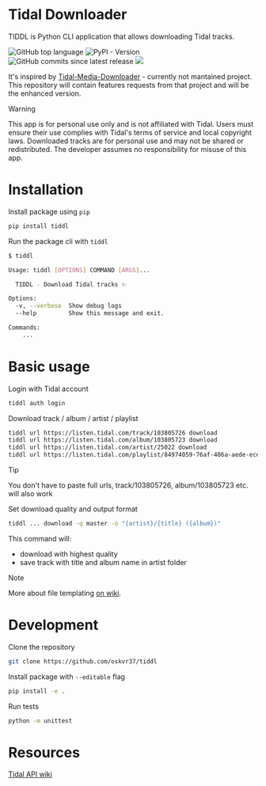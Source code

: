 # Tidal Downloader

TIDDL is Python CLI application that allows downloading Tidal tracks.

![GitHub top language](https://img.shields.io/github/languages/top/oskvr37/tiddl?style=for-the-badge)
![PyPI - Version](https://img.shields.io/pypi/v/tiddl?style=for-the-badge)
![GitHub commits since latest release](https://img.shields.io/github/commits-since/oskvr37/tiddl/latest?style=for-the-badge)
[<img src="https://img.shields.io/badge/gitmoji-%20😜%20😍-FFDD67.svg?style=for-the-badge" />](https://gitmoji.dev)

It's inspired by [Tidal-Media-Downloader](https://github.com/yaronzz/Tidal-Media-Downloader) - currently not mantained project.
This repository will contain features requests from that project and will be the enhanced version.

> [!WARNING]
> This app is for personal use only and is not affiliated with Tidal. Users must ensure their use complies with Tidal's terms of service and local copyright laws. Downloaded tracks are for personal use and may not be shared or redistributed. The developer assumes no responsibility for misuse of this app.

# Installation

Install package using `pip`

```bash
pip install tiddl
```

Run the package cli with `tiddl`

```bash
$ tiddl

Usage: tiddl [OPTIONS] COMMAND [ARGS]...

  TIDDL - Download Tidal tracks ✨

Options:
  -v, --verbose  Show debug logs
  --help         Show this message and exit.

Commands:
	...
```

# Basic usage

Login with Tidal account

```bash
tiddl auth login
```

Download track / album / artist / playlist

```bash
tiddl url https://listen.tidal.com/track/103805726 download
tiddl url https://listen.tidal.com/album/103805723 download
tiddl url https://listen.tidal.com/artist/25022 download
tiddl url https://listen.tidal.com/playlist/84974059-76af-406a-aede-ece2b78fa372 download
```

> [!TIP]
> You don't have to paste full urls, track/103805726, album/103805723 etc. will also work

Set download quality and output format

```bash
tiddl ... download -q master -o "{artist}/{title} ({album})"
```

This command will:
- download with highest quality
- save track with title and album name in artist folder

> [!NOTE]
> More about file templating [on wiki](https://github.com/oskvr37/tiddl/wiki/Template-formatting).

# Development

Clone the repository

```bash
git clone https://github.com/oskvr37/tiddl
```

Install package with `--editable` flag

```bash
pip install -e .
```

Run tests

```bash
python -m unittest
```

# Resources

[Tidal API wiki](https://github.com/Fokka-Engineering/TIDAL)
